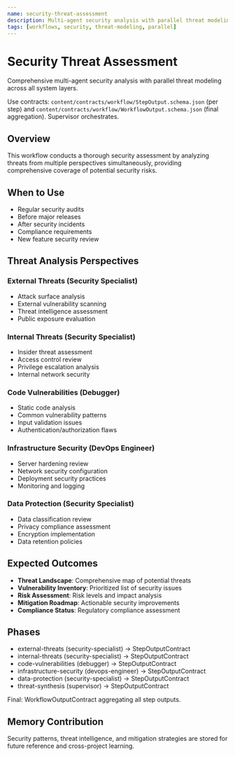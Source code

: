 ```yaml
---
name: security-threat-assessment
description: Multi-agent security analysis with parallel threat modeling
tags: [workflows, security, threat-modeling, parallel]
---
```


# Security Threat Assessment

Comprehensive multi-agent security analysis with parallel threat modeling across all system layers.

Use contracts: `content/contracts/workflow/StepOutput.schema.json` (per step) and `content/contracts/workflow/WorkflowOutput.schema.json` (final aggregation). Supervisor orchestrates.

## Overview

This workflow conducts a thorough security assessment by analyzing threats from multiple perspectives simultaneously, providing comprehensive coverage of potential security risks.

## When to Use

- Regular security audits
- Before major releases
- After security incidents
- Compliance requirements
- New feature security review

## Threat Analysis Perspectives

### External Threats (Security Specialist)
- Attack surface analysis
- External vulnerability scanning
- Threat intelligence assessment
- Public exposure evaluation

### Internal Threats (Security Specialist)
- Insider threat assessment
- Access control review
- Privilege escalation analysis
- Internal network security

### Code Vulnerabilities (Debugger)
- Static code analysis
- Common vulnerability patterns
- Input validation issues
- Authentication/authorization flaws

### Infrastructure Security (DevOps Engineer)
- Server hardening review
- Network security configuration
- Deployment security practices
- Monitoring and logging

### Data Protection (Security Specialist)
- Data classification review
- Privacy compliance assessment
- Encryption implementation
- Data retention policies

## Expected Outcomes

- **Threat Landscape**: Comprehensive map of potential threats
- **Vulnerability Inventory**: Prioritized list of security issues
- **Risk Assessment**: Risk levels and impact analysis
- **Mitigation Roadmap**: Actionable security improvements
- **Compliance Status**: Regulatory compliance assessment

## Phases

- external-threats (security-specialist) → StepOutputContract
- internal-threats (security-specialist) → StepOutputContract
- code-vulnerabilities (debugger) → StepOutputContract
- infrastructure-security (devops-engineer) → StepOutputContract
- data-protection (security-specialist) → StepOutputContract
- threat-synthesis (supervisor) → StepOutputContract

Final: WorkflowOutputContract aggregating all step outputs.

## Memory Contribution

Security patterns, threat intelligence, and mitigation strategies are stored for future reference and cross-project learning.
